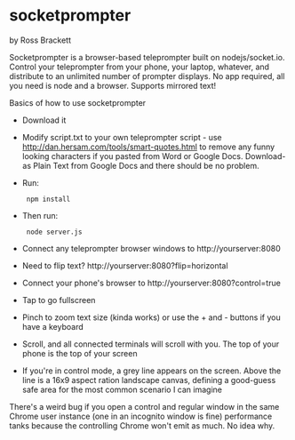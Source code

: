 # socketprompter

by Ross Brackett

Socketprompter is a browser-based teleprompter built on nodejs/socket.io. Control your teleprompter from your phone, your laptop, whatever, and distribute to an unlimited number of prompter displays. No app required, all you need is node and a browser. Supports mirrored text!

Basics of how to use socketprompter
* Download it
* Modify script.txt to your own teleprompter script - use http://dan.hersam.com/tools/smart-quotes.html to remove any funny looking characters if you pasted from Word or Google Docs. Download-as Plain Text from Google Docs and there should be no problem.
* Run:

       npm install


* Then run:

       node server.js
       
  
* Connect any teleprompter browser windows to http://yourserver:8080
* Need to flip text? http://yourserver:8080?flip=horizontal
* Connect your phone's browser to http://yourserver:8080?control=true
* Tap to go fullscreen
* Pinch to zoom text size (kinda works) or use the + and - buttons if you have a keyboard
* Scroll, and all connected terminals will scroll with you. The top of your phone is the top of your screen
* If you're in control mode, a grey line appears on the screen. Above the line is a 16x9 aspect ration landscape canvas, defining a good-guess safe area for the most common scenario I can imagine

There's a weird bug if you open a control and regular window in the same Chrome user instance (one in an incognito window is fine) performance tanks because the controlling Chrome won't emit as much. No idea why.